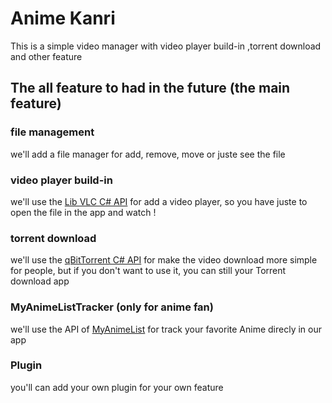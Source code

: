 # Anime Kanri
This is a simple video manager with video player build-in ,torrent download and other feature

## The all feature to had in the future (the main feature)

### file management
we'll add a file manager for add, remove, move or juste see the file

### video player build-in
we'll use the [Lib VLC C# API](https://github.com/videolan/libvlcsharp) for add a video player, 
so you have juste to open the file in the app and watch !

### torrent download
we'll use the [qBitTorrent C# API](https://www.qbittorrent.org/) for make the video download more simple for people, 
but if you don't want to use it, you can still your Torrent download app

### MyAnimeListTracker (only for anime fan)
we'll use the API of [MyAnimeList](https://myanimelist.net/apiconfig/references/api/v2) for track your favorite Anime direcly in our app

### Plugin
you'll can add your own plugin for your own feature
